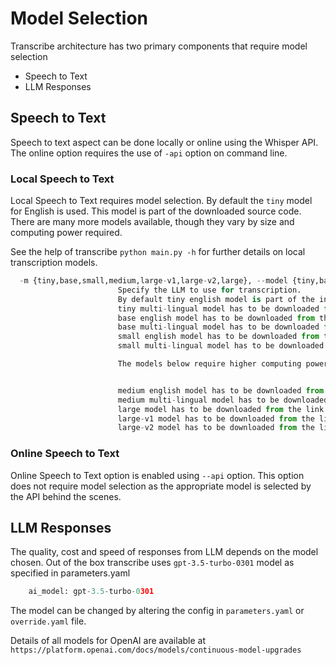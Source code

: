 # Model Selection #

Transcribe architecture has two primary components that require model selection
- Speech to Text
- LLM Responses

## Speech to Text
Speech to text aspect can be done locally or online using the Whisper API. The online option requires the use of `-api` option on command line.

### Local Speech to Text
Local Speech to Text requires model selection. By default the `tiny` model for English is used. This model is part of the downloaded source code. There are many more models available, though they vary by size and computing power required.

See the help of transcribe `python main.py -h` for further details on local transcription models.

```python
  -m {tiny,base,small,medium,large-v1,large-v2,large}, --model {tiny,base,small,medium,large-v1,large-v2,large}
                        Specify the LLM to use for transcription.
                        By default tiny english model is part of the install.
                        tiny multi-lingual model has to be downloaded from the link   https://drive.google.com/file/d/1M4AFutTmQROaE9xk2jPc5Y4oFRibHhEh/view?usp=drive_link
                        base english model has to be downloaded from the link         https://openaipublic.azureedge.net/main/whisper/models/25a8566e1d0c1e2231d1c762132cd20e0f96a85d16145c3a00adf5d1ac670ead/base.en.pt
                        base multi-lingual model has to be downloaded from the link   https://openaipublic.azureedge.net/main/whisper/models/ed3a0b6b1c0edf879ad9b11b1af5a0e6ab5db9205f891f668f8b0e6c6326e34e/base.pt
                        small english model has to be downloaded from the link        https://openaipublic.azureedge.net/main/whisper/models/f953ad0fd29cacd07d5a9eda5624af0f6bcf2258be67c92b79389873d91e0872/small.en.pt
                        small multi-lingual model has to be downloaded from the link  https://openaipublic.azureedge.net/main/whisper/models/9ecf779972d90ba49c06d968637d720dd632c55bbf19d441fb42bf17a411e794/small.pt

                        The models below require higher computing power:


                        medium english model has to be downloaded from the link       https://openaipublic.azureedge.net/main/whisper/models/d7440d1dc186f76616474e0ff0b3b6b879abc9d1a4926b7adfa41db2d497ab4f/medium.en.pt
                        medium multi-lingual model has to be downloaded from the link https://openaipublic.azureedge.net/main/whisper/models/345ae4da62f9b3d59415adc60127b97c714f32e89e936602e85993674d08dcb1/medium.pt
                        large model has to be downloaded from the link                https://openaipublic.azureedge.net/main/whisper/models/81f7c96c852ee8fc832187b0132e569d6c3065a3252ed18e56effd0b6a73e524/large-v2.pt
                        large-v1 model has to be downloaded from the link             https://openaipublic.azureedge.net/main/whisper/models/e4b87e7e0bf463eb8e6956e646f1e277e901512310def2c24bf0e11bd3c28e9a/large-v1.pt
                        large-v2 model has to be downloaded from the link             https://openaipublic.azureedge.net/main/whisper/models/81f7c96c852ee8fc832187b0132e569d6c3065a3252ed18e56effd0b6a73e524/large-v2.pt
```

### Online Speech to Text
Online Speech to Text option is enabled using `--api` option. This option does not require model selection as the appropriate model is selected by the API behind the scenes.

## LLM Responses
The quality, cost and speed of responses from LLM depends on the model chosen. Out of the box transcribe uses `gpt-3.5-turbo-0301` model as specified in parameters.yaml

```python
    ai_model: gpt-3.5-turbo-0301
```

The model can be changed by altering the config in `parameters.yaml` or `override.yaml` file. 

Details of all models for OpenAI are available at `https://platform.openai.com/docs/models/continuous-model-upgrades`
